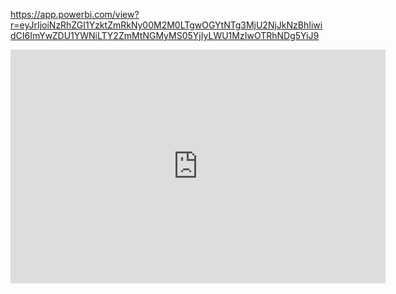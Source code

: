 https://app.powerbi.com/view?r=eyJrIjoiNzRhZGI1YzktZmRkNy00M2M0LTgwOGYtNTg3MjU2NjJkNzBhIiwidCI6ImYwZDU1YWNiLTY2ZmMtNGMyMS05YjIyLWU1MzIwOTRhNDg5YiJ9

<iframe title="Vendor_Performance_Report" width="600" height="373.5" src="https://app.powerbi.com/view?r=eyJrIjoiNzRhZGI1YzktZmRkNy00M2M0LTgwOGYtNTg3MjU2NjJkNzBhIiwidCI6ImYwZDU1YWNiLTY2ZmMtNGMyMS05YjIyLWU1MzIwOTRhNDg5YiJ9" frameborder="0" allowFullScreen="true"></iframe>
